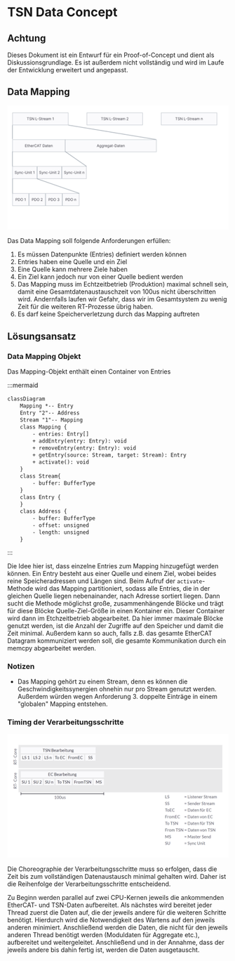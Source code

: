
# TSN Data Concept

## Achtung
Dieses Dokument ist ein Entwurf für ein Proof-of-Concept und dient als Diskussionsgrundlage. Es ist außerdem nicht vollständig und wird im Laufe der Entwicklung erweitert und angepasst.

## Data Mapping 
!["TSN Stream Data"](tsn_stream_breakdown.png)

Das Data Mapping soll folgende Anforderungen erfüllen:
1. Es müssen Datenpunkte (Entries) definiert werden können
2. Entries haben eine Quelle und ein Ziel
3. Eine Quelle kann mehrere Ziele haben
4. Ein Ziel kann jedoch nur von einer Quelle bedient werden
5. Das Mapping muss im Echtzeitbetrieb (Produktion) maximal schnell sein, damit eine Gesamtdatenaustauschzeit von 100us nicht überschritten wird. Andernfalls laufen wir Gefahr, dass wir im Gesamtsystem zu wenig Zeit für die weiteren RT-Prozesse übrig haben. 
6. Es darf keine Speicherverletzung durch das Mapping auftreten

## Lösungsansatz
### Data Mapping Objekt
Das Mapping-Objekt enthält einen Container von Entries

:::mermaid
```
classDiagram
    Mapping *-- Entry
    Entry "2"-- Address
    Stream "1"-- Mapping
    class Mapping {
        - entries: Entry[]
        + addEntry(entry: Entry): void
        + removeEntry(entry: Entry): void
        + getEntry(source: Stream, target: Stream): Entry
        + activate(): void
    }
    class Stream{
        - buffer: BufferType
    }
    class Entry {
    }
    class Address {
        - buffer: BufferType
        - offset: unsigned
        - length: unsigned
    }   
```
:::

Die Idee hier ist, dass einzelne Entries zum Mapping hinzugefügt werden können. Ein Entry besteht aus einer Quelle und einem Ziel, wobei beides reine Speicheradressen und Längen sind.
Beim Aufruf der `activate`-Methode wird das Mapping partitioniert, sodass alle Entries, die in der gleichen Quelle liegen nebenainander, nach Adresse sortiert liegen. 
Dann sucht die Methode möglichst große, zusammenhängende Blöcke und trägt für diese Blöcke Quelle-Ziel-Größe in einen Kontainer ein. 
Dieser Container wird dann im Etchzeitbetrieb abgearbeitet. Da hier immer maximale Blöcke genutzt werden, ist die Anzahl der Zugriffe auf den Speicher und damit die Zeit minimal.
Außerdem kann so auch, falls z.B. das gesamte EtherCAT Datagram kommuniziert werden soll, die gesamte Kommunikation durch ein memcpy abgearbeitet werden.


### Notizen
* Das Mapping gehört zu einem Stream, denn es können die Geschwindigkeitssynergien ohnehin nur pro Stream genutzt werden. Außerdem würden wegen Anforderung 3. doppelte Einträge in einem "globalen" Mapping entstehen.

### Timing der Verarbeitungsschritte
!["TSN Timing"](tsn_ec_workload_timing.png)

Die Choreographie der Verarbeitungsschritte muss so erfolgen, dass die Zeit bis zum vollständigen Datenaustausch minimal gehalten wird. 
Daher ist die Reihenfolge der Verarbeitungsschritte entscheidend. 

Zu Beginn werden parallel auf zwei CPU-Kernen jeweils die ankommenden EtherCAT- und TSN-Daten aufbereitet. Als nächstes wird bereitet jeder Thread zuerst die Daten auf, die der jeweils andere für die weiteren Schritte benötigt. Hierdurch wird die Notwendigkeit des Wartens auf den jeweils anderen minimiert. 
Anschließend werden die Daten, die nicht für den jeweils anderen Thread benötigt werden (Moduldaten für Aggregate etc.), aufbereitet und weitergeleitet. Anschließend und in der Annahme, dass der jeweils andere bis dahin fertig ist, werden die Daten ausgetauscht. 